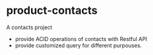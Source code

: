 # product-contacts
A contacts project

- provide ACID operations of contacts with Restful API
- provide customized query for different purpouses.
